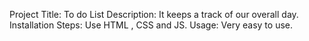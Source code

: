 Project Title: To do List
Description: It keeps a track of our overall day.
Installation Steps: Use HTML , CSS and JS.
Usage: Very easy to use.
